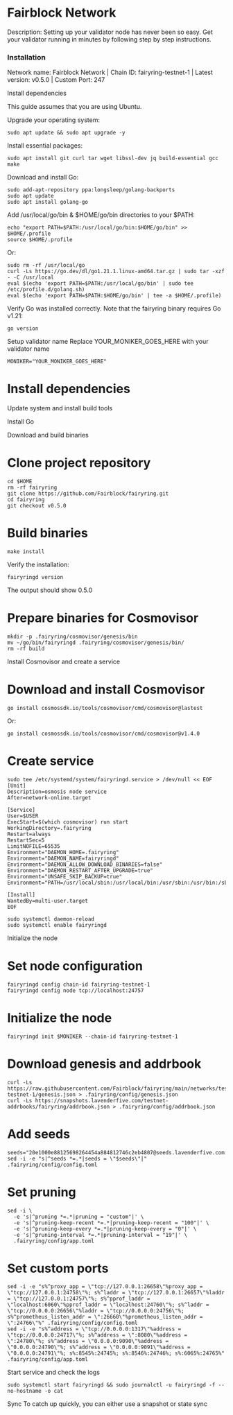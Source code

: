 # Fairblock Network
Description: Setting up your validator node has never been so easy. Get your validator running in minutes by following step by step instructions.
### Installation

Network name: Fairblock Network | Chain ID: fairyring-testnet-1 | Latest version: v0.5.0 | Custom Port: 247

Install dependencies

This guide assumes that you are using Ubuntu.

Upgrade your operating system:
```
sudo apt update && sudo apt upgrade -y
```
Install essential packages:
```
sudo apt install git curl tar wget libssl-dev jq build-essential gcc make
```
Download and install Go:
```
sudo add-apt-repository ppa:longsleep/golang-backports
sudo apt update
sudo apt install golang-go
```
Add /usr/local/go/bin & $HOME/go/bin directories to your $PATH:
```
echo "export PATH=$PATH:/usr/local/go/bin:$HOME/go/bin" >> $HOME/.profile
source $HOME/.profile
```
Or:
```
sudo rm -rf /usr/local/go
curl -Ls https://go.dev/dl/go1.21.1.linux-amd64.tar.gz | sudo tar -xzf - -C /usr/local
eval $(echo 'export PATH=$PATH:/usr/local/go/bin' | sudo tee /etc/profile.d/golang.sh)
eval $(echo 'export PATH=$PATH:$HOME/go/bin' | tee -a $HOME/.profile)
```

Verify Go was installed correctly. Note that the fairyring binary requires Go v1.21:
```
go version
```
Setup validator name
Replace YOUR_MONIKER_GOES_HERE with your validator name

```
MONIKER="YOUR_MONIKER_GOES_HERE"
```
# Install dependencies
Update system and install build tools


Install Go


Download and build binaries

# Clone project repository
```
cd $HOME
rm -rf fairyring
git clone https://github.com/Fairblock/fairyring.git
cd fairyring
git checkout v0.5.0
```

# Build binaries
```
make install
```
Verify the installation:
```
fairyringd version
```
The output should show 0.5.0

# Prepare binaries for Cosmovisor
```
mkdir -p .fairyring/cosmovisor/genesis/bin
mv ~/go/bin/fairyringd .fairyring/cosmovisor/genesis/bin/
rm -rf build
```
Install Cosmovisor and create a service

# Download and install Cosmovisor
```
go install cosmossdk.io/tools/cosmovisor/cmd/cosmovisor@lastest
```
Or:
```
go install cosmossdk.io/tools/cosmovisor/cmd/cosmovisor@v1.4.0
```
# Create service
```
sudo tee /etc/systemd/system/fairyringd.service > /dev/null << EOF
[Unit]
Description=osmosis node service
After=network-online.target

[Service]
User=$USER
ExecStart=$(which cosmovisor) run start
WorkingDirectory=.fairyring
Restart=always
RestartSec=5
LimitNOFILE=65535
Environment="DAEMON_HOME=.fairyring"
Environment="DAEMON_NAME=fairyringd"
Environment="DAEMON_ALLOW_DOWNLOAD_BINARIES=false"
Environment="DAEMON_RESTART_AFTER_UPGRADE=true"
Environment="UNSAFE_SKIP_BACKUP=true"
Environment="PATH=/usr/local/sbin:/usr/local/bin:/usr/sbin:/usr/bin:/sbin:/bin:/usr/games:/usr/local/games:/snap/bin:.fairyring/cosmovisor/current/bin"

[Install]
WantedBy=multi-user.target
EOF
```
```
sudo systemctl daemon-reload
sudo systemctl enable fairyringd
```
Initialize the node

# Set node configuration
```
fairyringd config chain-id fairyring-testnet-1
fairyringd config node tcp://localhost:24757
```
# Initialize the node
```
fairyringd init $MONIKER --chain-id fairyring-testnet-1
```
# Download genesis and addrbook
```
curl -Ls https://raw.githubusercontent.com/Fairblock/fairyring/main/networks/testnets/fairyring-testnet-1/genesis.json > .fairyring/config/genesis.json
curl -Ls https://snapshots.lavenderfive.com/testnet-addrbooks/fairyring/addrbook.json > .fairyring/config/addrbook.json
```
# Add seeds
```
seeds="20e1000e88125698264454a884812746c2eb4807@seeds.lavenderfive.com:24756"
sed -i -e "s|^seeds *=.*|seeds = \"$seeds\"|" .fairyring/config/config.toml
```
# Set pruning
```
sed -i \
  -e 's|^pruning *=.*|pruning = "custom"|' \
  -e 's|^pruning-keep-recent *=.*|pruning-keep-recent = "100"|' \
  -e 's|^pruning-keep-every *=.*|pruning-keep-every = "0"|' \
  -e 's|^pruning-interval *=.*|pruning-interval = "19"|' \
  .fairyring/config/app.toml
```
# Set custom ports
```
sed -i -e "s%^proxy_app = \"tcp://127.0.0.1:26658\"%proxy_app = \"tcp://127.0.0.1:24758\"%; s%^laddr = \"tcp://127.0.0.1:26657\"%laddr = \"tcp://127.0.0.1:24757\"%; s%^pprof_laddr = \"localhost:6060\"%pprof_laddr = \"localhost:24760\"%; s%^laddr = \"tcp://0.0.0.0:26656\"%laddr = \"tcp://0.0.0.0:24756\"%; s%^prometheus_listen_addr = \":26660\"%prometheus_listen_addr = \":24766\"%" .fairyring/config/config.toml
sed -i -e "s%^address = \"tcp://0.0.0.0:1317\"%address = \"tcp://0.0.0.0:24717\"%; s%^address = \":8080\"%address = \":24780\"%; s%^address = \"0.0.0.0:9090\"%address = \"0.0.0.0:24790\"%; s%^address = \"0.0.0.0:9091\"%address = \"0.0.0.0:24791\"%; s%:8545%:24745%; s%:8546%:24746%; s%:6065%:24765%" .fairyring/config/app.toml
```
Start service and check the logs
```
sudo systemctl start fairyringd && sudo journalctl -u fairyringd -f --no-hostname -o cat
```
Sync
To catch up quickly, you can either use a snapshot or state sync
